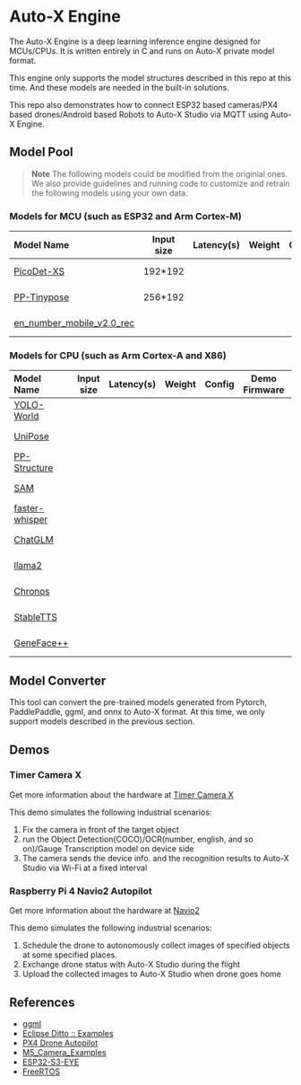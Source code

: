 # Auto-X Engine

The Auto-X Engine is a deep learning inference engine designed for MCUs/CPUs. It is written entirely in C and runs on Auto-X private model format.

This engine only supports the model structures described in this repo at this time. And these models are needed in the built-in solutions.

This repo also demonstrates how to connect ESP32 based cameras/PX4 based drones/Android based Robots to Auto-X Studio via MQTT using Auto-X Engine.

## Model Pool

> **Note** The following models could be modified from the originial ones.
> We also provide guidelines and running code to customize and retrain the following models using your own data.

### Models for MCU (such as ESP32 and Arm Cortex-M)

| Model Name   | Input size | Latency(s) |  Weight  | Config | Demo Firmware | Target Device |
| :-------- | :--------: | :---------------------: | :----------------: | :----------------: | :---------------: | :-----------------------------: |
| [PicoDet-XS](https://github.com/PaddlePaddle/PaddleDetection/tree/release/2.7/configs/picodet) |  192*192   |                     |               |                |               |    ESP32-S3-EYE           |
| [PP-Tinypose](https://github.com/PaddlePaddle/PaddleDetection/tree/release/2.7/configs/keypoint/tiny_pose) |  256*192   |                     |               |                |               |    ESP32-S3-EYE           |
| [en_number_mobile_v2.0_rec](https://github.com/PaddlePaddle/PaddleOCR/blob/main/doc/doc_en/models_list_en.md) |     |                     |               |                |               |    ESP32-S3-EYE           |

### Models for CPU (such as Arm Cortex-A and X86)

| Model Name   | Input size | Latency(s) |  Weight  | Config | Demo Firmware | Target Device |
| :-------- | :--------: | :---------------------: | :----------------: | :----------------: | :---------------: | :-----------------------------: |
| [YOLO-World](https://github.com/AILab-CVC/YOLO-World) |     |                     |               |                |               |    Raspberry Pi 4          |
| [UniPose](https://github.com/IDEA-Research/UniPose) |     |                     |               |                |               |    Raspberry Pi 4          |
| [PP-Structure](https://github.com/PaddlePaddle/PaddleOCR/blob/main/ppstructure/docs/models_list_en.md) |    |                     |               |                |               |    Raspberry Pi 4          |
| [SAM](https://github.com/ggerganov/ggml) |     |                     |               |                |               |    Raspberry Pi 4           |
| [faster-whisper](https://github.com/SYSTRAN/faster-whisper) |     |                     |               |                |               |    Raspberry Pi 4           |
| [ChatGLM](https://github.com/ggerganov/ggml) |     |                     |               |                |               |    Raspberry Pi 4           |
| [llama2](https://github.com/karpathy/llama2.c) |     |                     |               |                |               |    Raspberry Pi 4           |
| [Chronos](https://github.com/amazon-science/chronos-forecasting) |     |                     |               |                |               |    Raspberry Pi 4           |
| [StableTTS](https://github.com/KdaiP/StableTTS) |     |                     |               |                |               |    Raspberry Pi 4           |
| [GeneFace++](https://github.com/yerfor/GeneFacePlusPlus) |     |                     |               |                |               |    Raspberry Pi 4           |

## Model Converter

This tool can convert the pre-trained models generated from Pytorch, PaddlePaddle, ggml, and onnx to Auto-X format.
At this time, we only support models described in the previous section.


## Demos

### Timer Camera X

Get more information about the hardware at [Timer Camera X](https://docs.m5stack.com/en/unit/timercam_x)

This demo simulates the following industrial scenarios:
1. Fix the camera in front of the target object
2. run the Object Detection(COCO)/OCR(number, english, and so on)/Gauge Transcription model on device side
3. The camera sends the device info. and the recognition results to Auto-X Studio via Wi-Fi at a fixed interval


###  Raspberry Pi 4 Navio2 Autopilot

Get more information about the hardware at [Navio2](https://navio2.hipi.io/)

This demo simulates the following industrial scenarios:
1. Schedule the drone to autonomously collect images of specified objects at some specified places.
2. Exchange drone status with Auto-X Studio during the flight
3. Upload the collected images to Auto-X Studio when drone goes home


## References

- [ggml](https://github.com/ggerganov/ggml)
- [Eclipse Ditto :: Examples](https://github.com/eclipse-ditto/ditto-examples)
- [PX4 Drone Autopilot](https://github.com/PX4/PX4-Autopilot)
- [M5_Camera_Examples](https://github.com/m5stack/M5_Camera_Examples/tree/main)
- [ESP32-S3-EYE](https://github.com/W00ng/ESP32-S3-EYE)
- [FreeRTOS](https://github.com/FreeRTOS/FreeRTOS)